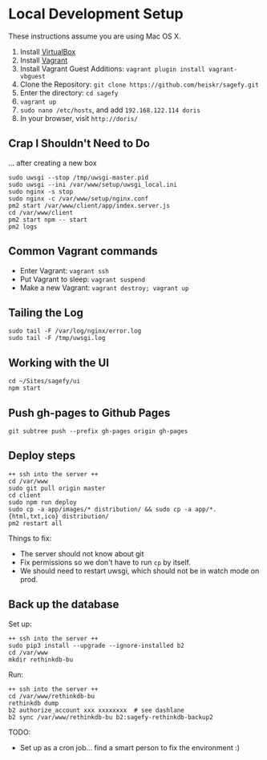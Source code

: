 Local Development Setup
=======================

These instructions assume you are using Mac OS X.

1. Install [VirtualBox](https://www.virtualbox.org/wiki/Downloads)
2. Install [Vagrant](http://downloads.vagrantup.com/)
3. Install Vagrant Guest Additions: `vagrant plugin install vagrant-vbguest`
4. Clone the Repository: `git clone https://github.com/heiskr/sagefy.git`
5. Enter the directory: `cd sagefy`
6. `vagrant up`
7. `sudo nano /etc/hosts`, and add `192.168.122.114 doris`
8. In your browser, visit `http://doris/`

Crap I Shouldn't Need to Do
----------------------------

... after creating a new box

    sudo uwsgi --stop /tmp/uwsgi-master.pid
    sudo uwsgi --ini /var/www/setup/uwsgi_local.ini
    sudo nginx -s stop
    sudo nginx -c /var/www/setup/nginx.conf
    pm2 start /var/www/client/app/index.server.js
    cd /var/www/client
    pm2 start npm -- start
    pm2 logs


Common Vagrant commands
-----------------------

- Enter Vagrant: `vagrant ssh`
- Put Vagrant to sleep: `vagrant suspend`
- Make a new Vagrant: `vagrant destroy; vagrant up`

Tailing the Log
---------------

    sudo tail -F /var/log/nginx/error.log
    sudo tail -F /tmp/uwsgi.log

Working with the UI
-------------------

    cd ~/Sites/sagefy/ui
    npm start

Push gh-pages to Github Pages
-----------------------------

    git subtree push --prefix gh-pages origin gh-pages


Deploy steps
------------

    ++ ssh into the server ++
    cd /var/www
    sudo git pull origin master
    cd client
    sudo npm run deploy
    sudo cp -a app/images/* distribution/ && sudo cp -a app/*.{html,txt,ico} distribution/
    pm2 restart all

Things to fix:

- The server should not know about git
- Fix permissions so we don't have to run `cp` by itself.
- We should need to restart uwsgi, which should not be in watch mode on prod.

Back up the database
--------------------

Set up:

    ++ ssh into the server ++
    sudo pip3 install --upgrade --ignore-installed b2
    cd /var/www
    mkdir rethinkdb-bu

Run:

    ++ ssh into the server ++
    cd /var/www/rethinkdb-bu
    rethinkdb dump
    b2 authorize_account xxx xxxxxxxx  # see dashlane
    b2 sync /var/www/rethinkdb-bu b2:sagefy-rethinkdb-backup2

TODO:

- Set up as a cron job... find a smart person to fix the environment :)
